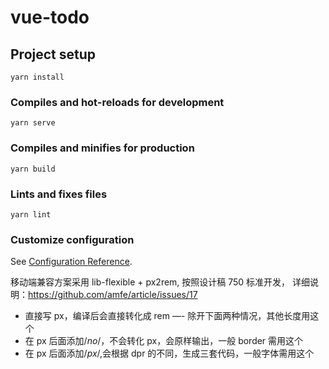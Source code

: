 # vue-todo

## Project setup
```
yarn install
```

### Compiles and hot-reloads for development
```
yarn serve
```

### Compiles and minifies for production
```
yarn build
```

### Lints and fixes files
```
yarn lint
```

### Customize configuration

See [Configuration Reference](https://cli.vuejs.org/config/).

移动端兼容方案采用 lib-flexible + px2rem, 按照设计稿 750 标准开发， 详细说明：https://github.com/amfe/article/issues/17

- 直接写 px，编译后会直接转化成 rem —- 除开下面两种情况，其他长度用这个
- 在 px 后面添加/*no*/，不会转化 px，会原样输出，一般 border 需用这个
- 在 px 后面添加/*px*/,会根据 dpr 的不同，生成三套代码，一般字体需用这个
